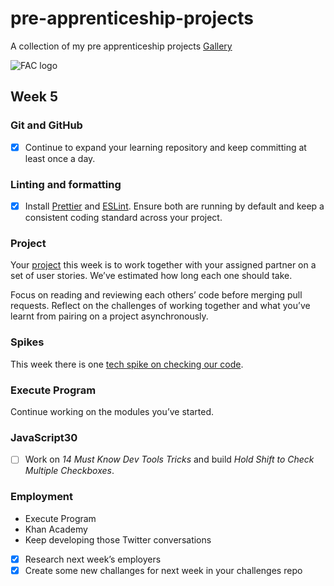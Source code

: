 # pre-apprenticeship-projects

A collection of my pre apprenticeship projects
[Gallery](https://danilo-cupido.github.io/pre-apprenticeship-projects/)

![FAC logo](https://www.coops.tech/images/coops/founders-and-coders)

## Week 5

### Git and GitHub

- [x] Continue to expand your learning repository and keep committing at least once a day.

### Linting and formatting

- [x] Install [Prettier](https://www.digitalocean.com/community/tutorials/how-to-format-code-with-prettier-in-visual-studio-code) and [ESLint](https://eslint.org/docs/user-guide/getting-started). Ensure both are running by default and keep a consistent coding standard across your project.

### Project

Your [project](https://learn.foundersandcoders.com/course/syllabus/pre-app-5/project/) this week is to work together with your assigned partner on a set of user stories. We’ve estimated how long each one should take.

Focus on reading and reviewing each others’ code before merging pull requests. Reflect on the challenges of working together and what you’ve learnt from pairing on a project asynchronously.

### Spikes

This week there is one [tech spike on checking our code](https://learn.foundersandcoders.com/course/syllabus/pre-app-5/spikes/).

### Execute Program

Continue working on the modules you’ve started.

### JavaScript30

- [ ] Work on _14 Must Know Dev Tools Tricks_ and build _Hold Shift to Check Multiple Checkboxes_.

### Employment

- Execute Program
- Khan Academy
- Keep developing those Twitter conversations

* [x] Research next week’s employers
* [x] Create some new challanges for next week in your challenges repo
